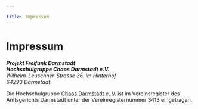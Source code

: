 ```yaml
---

title: Impressum
---
```


Impressum
=========

<address>
	<strong>Projekt Freifunk Darmstadt<br/>
	Hochschulgruppe Chaos Darmstadt e.V.</strong><br/>
	Wilhelm-Leuschner-Strasse 36, im Hinterhof<br/>
	64293 Darmstadt
</address>

Die Hochschulgruppe <a href="http://chaos-darmstadt.de/">Chaos Darmstadt e. V.</a> ist im Vereinsregister des Amtsgerichts Darmstadt unter der Vereinregisternummer 3413 eingetragen.
